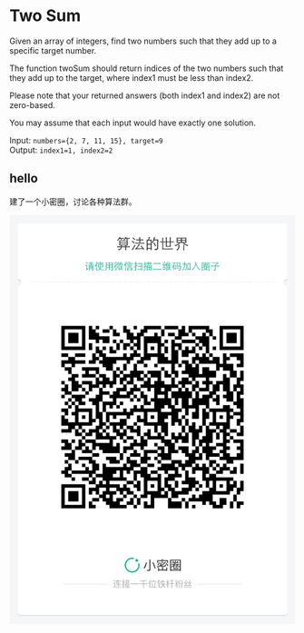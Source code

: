 # Two Sum


Given an array of integers, find two numbers such that they add up to a specific target number.  

The function twoSum should return indices of the two numbers such that they add up to the target, where index1 must be less than index2.   

Please note that your returned answers (both index1 and index2) are not zero-based.  

You may assume that each input would have exactly one solution.  

Input: `numbers={2, 7, 11, 15}, target=9`  
Output: `index1=1, index2=2`  

## hello

建了一个小密圈，讨论各种算法群。  

![小密圈](../../suanfa_xiaomiquan.jpg)

